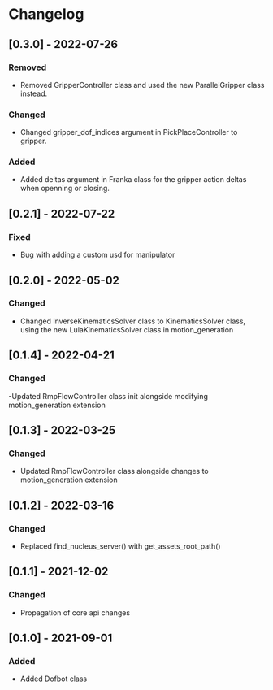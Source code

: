 # Changelog

## [0.3.0] - 2022-07-26

### Removed
- Removed GripperController class and used the new ParallelGripper class instead.

### Changed
- Changed gripper_dof_indices argument in PickPlaceController to gripper.

### Added
- Added deltas argument in Franka class for the gripper action deltas when openning or closing.

## [0.2.1] - 2022-07-22

### Fixed
- Bug with adding a custom usd for manipulator

## [0.2.0] - 2022-05-02

### Changed
- Changed InverseKinematicsSolver class to KinematicsSolver class, using the new LulaKinematicsSolver class in motion_generation

## [0.1.4] - 2022-04-21

### Changed
-Updated RmpFlowController class init alongside modifying motion_generation extension

## [0.1.3] - 2022-03-25

### Changed
- Updated RmpFlowController class alongside changes to motion_generation extension

## [0.1.2] - 2022-03-16

### Changed
- Replaced find_nucleus_server() with get_assets_root_path()

## [0.1.1] - 2021-12-02

### Changed
- Propagation of core api changes

## [0.1.0] - 2021-09-01

### Added
- Added Dofbot class